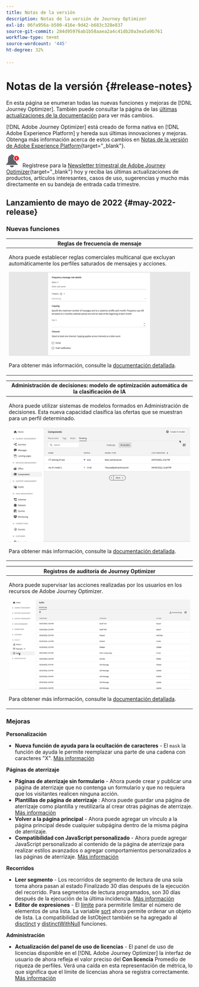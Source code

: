 ```yaml
---
title: Notas de la versión
description: Notas de la versión de Journey Optimizer
exl-id: 06fa956a-b500-416e-9d42-b683c328e837
source-git-commit: 284d95976ab1b58aaea2a4c41db20a3ea5a9b761
workflow-type: tm+mt
source-wordcount: '445'
ht-degree: 32%

---
```


# Notas de la versión {#release-notes}

En esta página se enumeran todas las nuevas funciones y mejoras de [!DNL Journey Optimizer]. También puede consultar la página de las [últimas actualizaciones de la documentación](documentation-updates.md) para ver más cambios.

[!DNL Adobe Journey Optimizer] está creado de forma nativa en [!DNL Adobe Experience Platform] y hereda sus últimas innovaciones y mejoras. Obtenga más información acerca de estos cambios en [Notas de la versión de Adobe Experience Platform](https://experienceleague.adobe.com/docs/experience-platform/release-notes/latest.html?lang=es){target=&quot;_blank&quot;}.

![Newsletter](../assets/do-not-localize/nl-icon.png) Regístrese para la [Newsletter trimestral de Adobe Journey Optimizer](https://www.adobe.com/subscription/Adobe_Journey_Optimizer_NL.html){target=&quot;_blank&quot;} hoy y reciba las últimas actualizaciones de productos, artículos interesantes, casos de uso, sugerencias y mucho más directamente en su bandeja de entrada cada trimestre.

## Lanzamiento de mayo de 2022 {#may-2022-release}

### Nuevas funciones

<table>
<thead>
<tr>
<th><strong>Reglas de frecuencia de mensaje</strong><br/></th>
</tr>
</thead>
<tbody>
<tr>
<td>
<p>Ahora puede establecer reglas comerciales multicanal que excluyan automáticamente los perfiles saturados de mensajes y acciones.</p>
<img src="assets/frequency-rn.gif"/>
<p>Para obtener más información, consulte la <a href="../configuration/frequency-rules.md">documentación detallada</a>.</p>
</td>
</tr>
</tbody>
</table>


<!--table>
<thead>
<tr>
<th><strong>Email BCC</strong><br/></th>
</tr>
</thead>
<tbody>
<tr>
<td>
<p>Availability date: <strong>May, 31</strong></p>
<p>You can now use the Email BCC (blind carbon copy) capability to store emails sent by Adobe Journey Optimizer. Enable this option in your email presets so that every email sent is blind-copied to your BCC address.</p>
<img src="assets/bcc-rn.gif"/>
<p>For more information, refer to the <a href="../configuration/email-settings.md#bcc-email">detailed documentation</a>.</p>
</td>
</tr>
</tbody>
</table-->


<table>
<thead>
<tr>
<th><strong>Administración de decisiones: modelo de optimización automática de la clasificación de IA</strong><br/></th>
</tr>
</thead>
<tbody>
<tr>
<td>
<p>Ahora puede utilizar sistemas de modelos formados en Administración de decisiones. Esta nueva capacidad clasifica las ofertas que se muestran para un perfil determinado.</p>
<img src="assets/optimization.gif"/>
<p>Para obtener más información, consulte la <a href="../offers/offer-activities/configure-offer-selection.md#use-ranking-strategy">documentación detallada</a>.</p>
</td>
</tr>
</tbody>
</table>

<!--table>
<thead>
<tr>
<th><strong>Attribute-based Access Control (ABAC)</strong><br/></th>
</tr>
</thead>
<tbody>
<tr>
<td>
<p>Permission management in Journey Optimizer has been extended to data access. You can now manage data access for specific teams or groups of users (i.e. internal, external, 3rd parties) ​and manage access to specific types of data (i.e. Sensitive Personal Data/SPD).</p>
<p>This capability is available for a limited set of customers.</p>
<p>For more information, refer to the <a href="../landing-pages/create-lp.md">detailed documentation</a>.</p>
</td>
</tr>
</tbody>
</table-->

<table>
<thead>
<tr>
<th><strong>Registros de auditoría de Journey Optimizer</strong><br/></th>
</tr>
</thead>
<tbody>
<tr>
<td>
<p>Ahora puede supervisar las acciones realizadas por los usuarios en los recursos de Adobe Journey Optimizer.</p>
<img src="assets/audit-rn.gif"/>
<p>Para obtener más información, consulte la <a href="../reports/audit-logs.md">documentación detallada</a>.</p>
</td>
</tr>
</tbody>
</table>

### Mejoras

**Personalización**

* **Nueva función de ayuda para la ocultación de caracteres** - El `mask` la función de ayuda le permite reemplazar una parte de una cadena con caracteres &quot;X&quot;. [Más información](../personalization/functions/string.md#mask)

**Páginas de aterrizaje**

* **Páginas de aterrizaje sin formulario** - Ahora puede crear y publicar una página de aterrizaje que no contenga un formulario y que no requiera que los visitantes realicen ninguna acción.
* **Plantillas de página de aterrizaje** : Ahora puede guardar una página de aterrizaje como plantilla y reutilizarla al crear otras páginas de aterrizaje. [Más información](../landing-pages/lp-templates.md)
* **Volver a la página principal** - Ahora puede agregar un vínculo a la página principal desde cualquier subpágina dentro de la misma página de aterrizaje.
* **Compatibilidad con JavaScript personalizado** - Ahora puede agregar JavaScript personalizado al contenido de la página de aterrizaje para realizar estilos avanzados o agregar comportamientos personalizados a las páginas de aterrizaje.	[Más información](../landing-pages/lp-custom-js.md)

**Recorridos**

* **Leer segmento** - Los recorridos de segmento de lectura de una sola toma ahora pasan al estado Finalizado 30 días después de la ejecución del recorrido. Para segmentos de lectura programados, son 30 días después de la ejecución de la última incidencia. [Más información](../building-journeys/read-segment.md)
* **Editor de expresiones** - El [límite](../building-journeys/functions/functionlimit.md) para permitirle limitar el número de elementos de una lista. La variable [sort](../building-journeys/functions/functionsort.md) ahora permite ordenar un objeto de lista. La compatibilidad de listObject también se ha agregado al [disctinct](../building-journeys/functions/functiondistinct.md) y [distinctWithNull](../building-journeys/functions/functiondistinctwithnull.md) funciones.

**Administración**

* **Actualización del panel de uso de licencias** - El panel de uso de licencias disponible en el [!DNL Adobe Journey Optimizer] la interfaz de usuario de ahora refleja el valor preciso del **Con licencia** Promedio de riqueza de perfiles. Verá una caída en esta representación de métrica, lo que significa que el límite de licencias ahora se registra correctamente. [Más información](../start/licence-usage.md)
